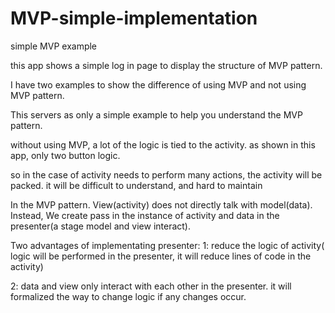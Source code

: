 # MVP-simple-implementation
simple MVP example

this app shows a simple log in page to display the structure of MVP pattern. 

I have two examples to show the difference of using MVP and not using MVP pattern.

This servers as only a simple example to help you understand the MVP pattern.

without using MVP, a lot of the logic is tied to the activity. as shown in this app, only two button logic.

so in the case of activity needs to perform many actions, the activity will be packed. it will be difficult to understand, and hard to maintain



In the MVP pattern. View(activity) does not directly talk with model(data). Instead, We create pass in the instance of activity and data in the presenter(a stage model and view interact).

Two advantages of implementating presenter: 
1: reduce the logic of activity( logic will be performed in the presenter, it will reduce lines of code in the activity)

2: data and view only interact with each other in the presenter. it will formalized the way to change logic if any changes occur.

